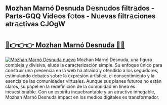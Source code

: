 ## Mozhan Marnó Desnuda D𝚎sn𝚞dos filtr𝚊dos - Parts-GQQ Vid𝚎os f𝚘tos - N𝚞evas filtr𝚊ciones atr𝚊ctivas CJOgW

# <h2><a href="http://mb645hl.tromn.icu/?c=Mozhan+Marn%c3%b3+Desnuda">🔗👉👉👉 Mozhan Marnó Desnuda 🔗🔗</a></h2>

[![Mozhan Marnó Desnuda nuevo](https://i.imgur.com/pEAQMta.gif)](http://mb645hl.tromn.icu/?c=Mozhan+Marn%c3%b3+Desnuda)
Mozhan Marnó Desnuda, una figura compleja y divisiva, elude la caracterización simple. Su enfoque único para construir una presencia en la web ha atraído y ofendido a los seguidores, estimulando debates sobre la expresión artística, el consentimiento y la esencia de las comunidades virtuales. Aunque sus planes futuros no están claros, su papel en la redefinición de la comunidad en línea es incuestionable. Con un espíritu inquebrantable y un atractivo innegable, Mozhan Marnó Desnuda impact en los medios digitales es transformador.
